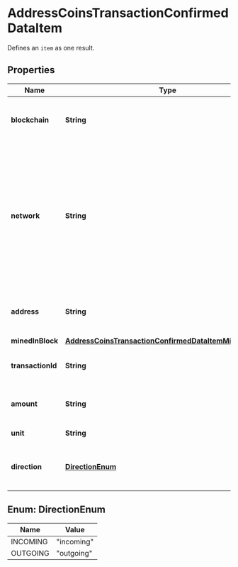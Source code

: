 

# AddressCoinsTransactionConfirmedDataItem

Defines an `item` as one result.

## Properties

| Name | Type | Description | Notes |
|------------ | ------------- | ------------- | -------------|
|**blockchain** | **String** | Represents the specific blockchain protocol name, e.g. Ethereum, Bitcoin, etc. |  |
|**network** | **String** | Represents the name of the blockchain network used; blockchain networks are usually identical as technology and software, but they differ in data, e.g. - \&quot;mainnet\&quot; is the live network with actual data while networks like \&quot;testnet\&quot;, \&quot;ropsten\&quot;, \&quot;mordor\&quot; are test networks. |  |
|**address** | **String** | Defines the specific address to which the coin transaction has been sent and is confirmed. |  |
|**minedInBlock** | [**AddressCoinsTransactionConfirmedDataItemMinedInBlock**](AddressCoinsTransactionConfirmedDataItemMinedInBlock.md) |  |  |
|**transactionId** | **String** | Defines the unique ID of the specific transaction, i.e. its identification number. |  |
|**amount** | **String** | Defines the amount of coins sent with the confirmed transaction. |  |
|**unit** | **String** | Defines the unit of the transaction, e.g. BTC. |  |
|**direction** | [**DirectionEnum**](#DirectionEnum) | Defines whether the transaction is \&quot;incoming\&quot; or \&quot;outgoing\&quot;. |  |



## Enum: DirectionEnum

| Name | Value |
|---- | -----|
| INCOMING | &quot;incoming&quot; |
| OUTGOING | &quot;outgoing&quot; |




